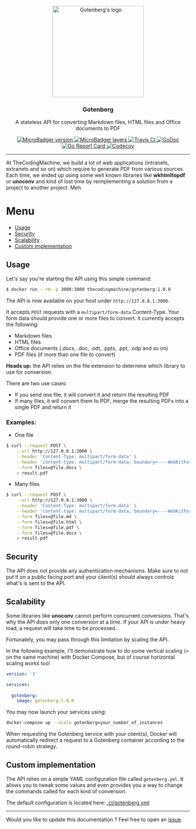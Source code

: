 <p align="center">
    <img src="https://user-images.githubusercontent.com/8983173/38133342-11df3bd8-340f-11e8-9fe4-50baecdceeca.png" alt="Gotenberg's logo" width="250" height="250" />
</p>
<h3 align="center">Gotenberg</h3>
<p align="center">A stateless API for converting Markdown files, HTML files and Office documents to PDF</p>
<p align="center">
    <a href="https://microbadger.com/images/thecodingmachine/gotenberg:{{ .Orbit.Branch }}">
        <img src="https://images.microbadger.com/badges/version/thecodingmachine/gotenberg:{{ .Orbit.Branch }}.svg" alt="MicroBadger version">
    </a>
    <a href="https://microbadger.com/images/thecodingmachine/gotenberg:{{ .Orbit.Branch }}">
        <img src="https://images.microbadger.com/badges/image/thecodingmachine/gotenberg:{{ .Orbit.Branch }}.svg" alt="MicroBadger layers">
    </a>
    <a href="https://travis-ci.org/thecodingmachine/gotenberg">
        <img src="https://travis-ci.org/thecodingmachine/gotenberg.svg?branch={{ .Orbit.Branch }}" alt="Travis CI">
    </a>
    <a href="https://godoc.org/github.com/thecodingmachine/gotenberg">
        <img src="https://godoc.org/github.com/thecodingmachine/gotenberg?status.svg" alt="GoDoc">
    </a>
    <a href="https://goreportcard.com/report/thecodingmachine/gotenberg">
        <img src="https://goreportcard.com/badge/github.com/thecodingmachine/gotenberg" alt="Go Report Card">
    </a>
    <a href="https://codecov.io/gh/thecodingmachine/gotenberg/branch/{{ .Orbit.Branch }}">
        <img src="https://codecov.io/gh/thecodingmachine/gotenberg/branch/{{ .Orbit.Branch }}/graph/badge.svg" alt="Codecov">
    </a>
</p>

---

At TheCodingMachine, we build a lot of web applications (intranets, extranets and so on) which require to generate PDF from 
various sources. Each time, we ended up using some well known libraries like **wkhtmltopdf** or **unoconv** and kind of lost time by
reimplementing a solution from a project to another project. Meh.

# Menu

* [Usage](#usage)
* [Security](#security)
* [Scalability](#scalability)
* [Custom implementation](#custom-implementation)

## Usage

Let's say you're starting the API using this simple command:

```sh
$ docker run --rm -p 3000:3000 thecodingmachine/gotenberg:1.0.0
```

The API is now available on your host under `http://127.0.0.1:3000`.

It accepts `POST` requests with a `multipart/form-data` Content-Type. Your form data should provide one or more files to convert.
It currently accepts the following:

* Markdown files
* HTML files
* Office documents (.docx, .doc, .odt, .pptx, .ppt, .odp and so on)
* PDF files (if more than one file to convert)

**Heads up:** the API relies on the file extension to determine which library to use for conversion.

There are two use cases:

* If you send one file, it will convert it and return the resulting PDF
* If many files, it will convert them to PDF, merge the resulting PDFs into a single PDF and return it

### Examples:

* One file

```sh
$ curl --request POST \
    --url http://127.0.0.1:3000 \
    --header 'Content-Type: multipart/form-data' \
    --header 'content-type: multipart/form-data; boundary=----WebKitFormBoundary7MA4YWxkTrZu0gW' \
    --form files=@file.docx \
    > result.pdf
```

* Many files

```sh
$ curl --request POST \
    --url http://127.0.0.1:3000 \
    --header 'Content-Type: multipart/form-data' \
    --header 'content-type: multipart/form-data; boundary=----WebKitFormBoundary7MA4YWxkTrZu0gW' \
    --form files=@file.md \
    --form files=@file.html \
    --form files=@file.pdf \
    --form files=@file.docx \
    > result.pdf
```

## Security

The API does not provide any authentication mechanisms. Make sure to not put it on a public facing port and your client(s) should always 
controls what's is sent to the API.

## Scalability

Some libraries like **unoconv** cannot perform concurrent conversions. That's why the API does only one conversion at a time.
If your API is under heavy load, a request will take time to be processed. 

Fortunately, you may pass through this limitation by scaling the API.

In the following example, I'll demonstrate how to do some vertical scaling (= on the same machine) with Docker Compose, but of course horizontal scaling works too!

```yaml
version: '3'

services:
      
  gotenberg:
    image: gotenberg:1.0.0
```

You may now launch your services using:

```bash
docker-compose up --scale gotenberg=your_number_of_instances
```

When requesting the Gotenberg service with your client(s), Docker will automatically redirect a request to a Gotenberg container
according to the round-robin strategy.

## Custom implementation

The API relies on a simple YAML configuration file called `gotenberg.yml`. It allows you to tweak some values and even provides you 
a way to change the commands called for each kind of conversion.

The default configuration is located here: [.ci/gotenberg.yml](.ci/gotenberg.yml)

---

Would you like to update this documentation ? Feel free to open an [issue](../../issues).